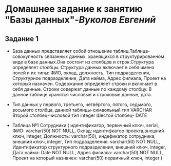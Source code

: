 # **Домашнее задание к занятию "Базы данных"**-***Вуколов Евгений***

## **Задание 1**

- База данных представляет собой отношение таблиц.Таблица-совокупность связанных данных, хранящихся в структурированном виде в базе данных.Она состоит из столбцов и строк.Структура определяет столбцы.
 Структура данных включает в себя имена полей и их типы: ФИО, оклад, должность, Тип подразделения, Структурное подразделение, Дата найма, Адрес филиала, Проект на который назначен.
 Содержание определяет строки и включает в себя данные. Строки содержат данные по каждому столбцу. В данной таблице хранятся числовые и строковые данные, дата.

- Тип данных у первого, третьего, четвёртого, пятого, седьмого, восьмого столбца, данной таблицы-символьный тип VARCHAR
 Второй столбец-числовой тип integer
 Шестой столбец- DATE


- Таблица №1 Сотрудники (
 идентификатор, первичный ключ, serial,
 ФИО: varchar(50) NOT NULL,
 Оклад: идентифкатор проекта,внешний ключ, integer,
 Должность: varchar(50), индефикатор сотрудника, внешний ключ, integer,
 Тип подразделения: varchar(50) NOT NULL,
 Идентификатор структурного подразделения, внешний ключ, integer,
 Дата найма: Date NOT NULL,
 Адрес филиала: varchar(50) NOT NULL,
 Проект на который назначен: varchar(50) первичный ключ, integer
)

